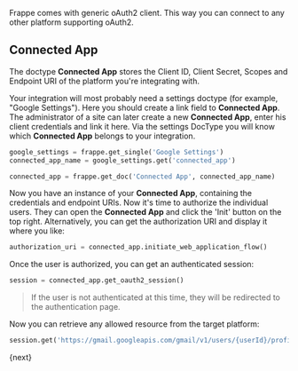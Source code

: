 
Frappe comes with generic oAuth2 client. This way you can connect to any other platform supporting oAuth2.

## Connected App

The doctype **Connected App** stores the Client ID, Client Secret, Scopes and Endpoint URI of the platform you're integrating with.

Your integration will most probably need a settings doctype (for example, "Google Settings"). Here you should create a link field to **Connected App**. The administrator of a site can later create a new **Connected App**, enter his client credentials and link it here. Via the settings DocType you will know which **Connected App** belongs to your integration.

```py
google_settings = frappe.get_single('Google Settings')
connected_app_name = google_settings.get('connected_app')

connected_app = frappe.get_doc('Connected App', connected_app_name)
```

Now you have an instance of your **Connected App**, containing the credentials and endpoint URIs. Now it's time to authorize the individual users. They can open the **Connected App** and click the 'Init' button on the top right. Alternatively, you can get the authorization URI and display it where you like:

```py
authorization_uri = connected_app.initiate_web_application_flow()
```

Once the user is authorized, you can get an authenticated session:

```py
session = connected_app.get_oauth2_session()
```

> If the user is not authenticated at this time, they will be redirected to the authentication page.

Now you can retrieve any allowed resource from the target platform:

```py
session.get('https://gmail.googleapis.com/gmail/v1/users/{userId}/profile')
```

{next}
